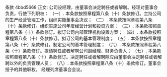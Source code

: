 条款 4bbd5668 正文:
 公司设经理，由董事会决定聘任或者解聘。经理对董事会负责，行使下列职权：
（一）. 本条款按照章程第八条（十）条款修订。主持公司的生产经营管理工作，组织实施董事会决议；
（二）. 本条款按照章程第八条（十）条款修订。组织实施公司年度经营计划和投资方案；
（三）. 本条款按照章程第八条（十）条款修订。拟订公司内部管理机构设置方案；
（四）. 本条款按照章程第八条（十）条款修订。拟订公司的基本管理制度；
（五）. 本条款按照章程第八条（十）条款修订。制定公司的基本管理制度；
（六）. 本条款按照章程第八条（十）条款修订。提请聘任或者解聘公司副经理、财务负责人；
（七）. 本条款按照章程第八条（十）条款修订。决定聘任或者解聘除应由董事会决定聘任或者解聘以外的负责管理人员；
（八）. 本条款按照章程第八条（十）条款修订。董事会授予的其他职权。
 经理列席董事会会议。
